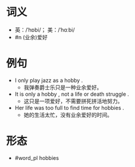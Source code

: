 # 词义
- 英：/ˈhɒbi/； 美：/ˈhɑːbi/
- #n (业余)爱好
# 例句
- I only play jazz as a hobby .
	- 我弹奏爵士乐只是一种业余爱好。
- It is only a hobby , not a life or death struggle .
	- 这只是一项爱好，不需要拼死拼活地努力。
- Her life was too full to find time for hobbies .
	- 她的生活太忙，没有业余爱好的时间。
# 形态
- #word_pl hobbies
